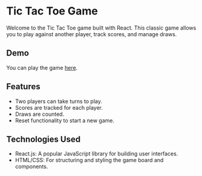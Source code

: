 # Tic Tac Toe Game

Welcome to the Tic Tac Toe game built with React. This classic game allows you to play against another player, track scores, and manage draws.

## Demo

You can play the game [here](https://nizar-tic-tac-toe.netlify.app/).

## Features

- Two players can take turns to play.
- Scores are tracked for each player.
- Draws are counted.
- Reset functionality to start a new game.

## Technologies Used
- React.js: A popular JavaScript library for building user interfaces.
- HTML/CSS: For structuring and styling the game board and components.
